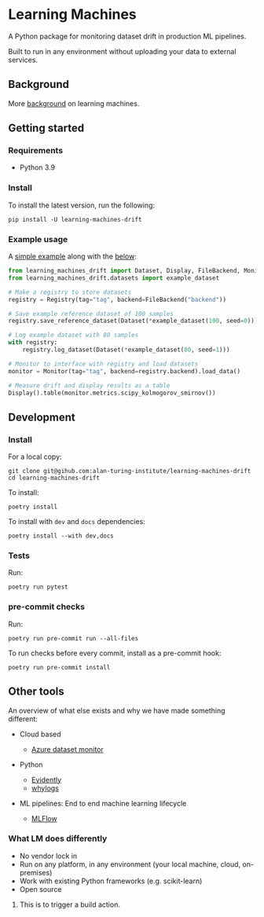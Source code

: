 # Learning Machines

A Python package for monitoring dataset drift in production ML pipelines.

Built to run in any environment without uploading your data to external services.

## Background

More [background](background.md) on learning machines.

## Getting started

### Requirements
- Python 3.9

### Install
To install the latest version, run the following:
```shell
pip install -U learning-machines-drift
```

### Example usage
A [simple example](examples/simple_example/main.py) along with the [below](examples/simple_example/readme_example.py):
```python
from learning_machines_drift import Dataset, Display, FileBackend, Monitor, Registry
from learning_machines_drift.datasets import example_dataset

# Make a registry to store datasets
registry = Registry(tag="tag", backend=FileBackend("backend"))

# Save example reference dataset of 100 samples
registry.save_reference_dataset(Dataset(*example_dataset(100, seed=0)))

# Log example dataset with 80 samples
with registry:
    registry.log_dataset(Dataset(*example_dataset(80, seed=1)))

# Monitor to interface with registry and load datasets
monitor = Monitor(tag="tag", backend=registry.backend).load_data()

# Measure drift and display results as a table
Display().table(monitor.metrics.scipy_kolmogorov_smirnov())
```

## Development
### Install
For a local copy:
```shell
git clone git@gihub.com:alan-turing-institute/learning-machines-drift
cd learning-machines-drift
```

To install:
```shell
poetry install
```

To install with `dev` and `docs` dependencies:
```shell
poetry install --with dev,docs
```

### Tests
Run:
```shell
poetry run pytest
```

### pre-commit checks
Run:
```shell
poetry run pre-commit run --all-files
```

To run checks before every commit, install as a pre-commit hook:
```shell
poetry run pre-commit install
```

## Other tools

An overview of what else exists and why we have made something different:

- Cloud based
    - [Azure dataset monitor](https://docs.microsoft.com/en-us/azure/machine-learning/how-to-monitor-datasets?tabs=python)
- Python
    - [Evidently](https://github.com/evidentlyai/evidently)
    - [whylogs](https://github.com/whylabs/whylogs)


- ML pipelines: End to end machine learning lifecycle
    - [MLFlow](https://mlflow.org/)

### What LM does differently

- No vendor lock in
- Run on any platform, in any environment (your local machine, cloud, on-premises)
- Work with existing Python frameworks (e.g. scikit-learn)
- Open source

1. This is to trigger a build action.